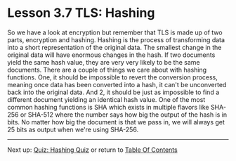# Lesson 3.7 TLS: Hashing

So we have a look at encryption but remember that TLS is made up of two parts, encryption and hashing. Hashing is the process of transforming data into a short representation of the original data. The smallest change in the original data will have enormous changes in the hash. If two documents yield the same hash value, they are very very likely to be the same documents. There are a couple of things we care about with hashing functions. One, it should be impossible to revert the conversion process, meaning once data has been converted into a hash, it can't be unconverted back into the original data. And 2, it should be just as impossible to find a different document yielding an identical hash value. One of the most common hashing functions is SHA which exists in multiple flavors like SHA-256 or SHA-512 where the number says how big the output of the hash is in bits. No matter how big the document is that we pass in, we will always get 25 bits as output when we're using SHA-256.

- - -
Next up: [Quiz: Hashing Quiz](ND024_Part4_Lesson03_08.md) or return to [Table Of Contents](./ND024_TableOfContents.md)
